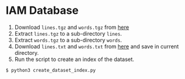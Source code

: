 # IAM Database

1. Download `lines.tgz` and `words.tgz` from [here](http://www.fki.inf.unibe.ch/databases/iam-handwriting-database)
2. Extract `lines.tgz` to a sub-directory `lines`.
3. Extract `words.tgz` to a sub-directory `words`.
4. Download `lines.txt` and `words.txt` from [here](http://www.fki.inf.unibe.ch/databases/iam-handwriting-database) and save in current directory.
5. Run the script to create an index of the dataset.

```
$ python3 create_dataset_index.py
```